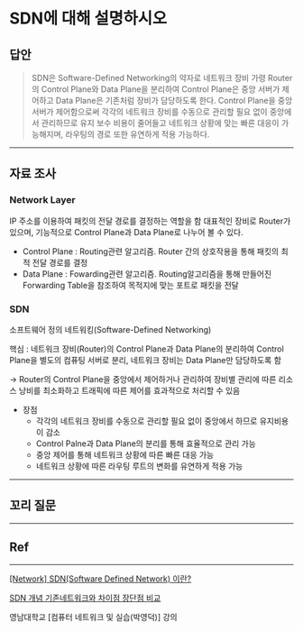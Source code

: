 # SDN에 대해 설명하시오

## 답안

> SDN은 Software-Defined Networking의 약자로 네트워크 장비 가령 Router의 Control Plane와 Data Plane을 분리하여 Control Plane은 중앙 서버가 제어하고 Data Plane은 기존처럼 장비가 담당하도록 한다. Control Plane을 중앙 서버가 제어함으로써 각각의 네트워크 장비를 수동으로 관리할 필요 없이 중앙에서 관리하므로 유지 보수 비용이 줄어들고 네트워크 상황에 맞는 빠른 대응이 가능해지며, 라우팅의 경로 또한 유연하게 적용 가능하다.
> 

---

## 자료 조사

### Network Layer

IP 주소를 이용하여 패킷의 전달 경로를  결정하는 역할을 함
대표적인 장비로 Router가 있으며,  기능적으로 Control Plane과  Data Plane로 나누어 볼 수 있다.

- Control Plane : Routing관련 알고리즘. Router 간의 상호작용을 통해 패킷의 최적 전달 경로를 결정
- Data Plane : Fowarding관련 알고리즘. Routing알고리즘을 통해 만들어진 Forwarding Table을 참조하여 목적지에 맞는 포트로 패킷을 전달

### SDN

소프트웨어 정의 네트워킹(Software-Defined Networking)

핵심 : 네트워크 장비(Router)의 Control Plane과 Data Plane의 분리하여 Control Plane을 별도의 컴퓨팅 서버로 분리, 네트워크 장비는 Data Plane만 담당하도록 함

→ Router의 Control Plane을 중앙에서 제어하거나 관리하여 장비별 관리에 따른 리소스 낭비를 최소화하고 트래픽에 따른 제어를 효과적으로 처리할 수 있음

- 장점
    - 각각의 네트워크 장비를 수동으로 관리할 필요 없이 중앙에서 하므로 유지비용이 감소
    - Control Palne과 Data Plane의 분리를 통해 효율적으로 관리 가능
    - 중앙 제어를 통해 네트워크 상황에 따른 빠른 대응 가능
    - 네트워크 상황에 따른 라우팅 루트의 변화를 유연하게 적용 가능

---

## 꼬리 질문

---

## Ref

---

[[Network] SDN(Software Defined Network) 이란?](https://suyeon96.tistory.com/48)

[SDN 개념 기존네트워크와 차이점 장단점 비교](https://techblogpedia.com/sdn-%EA%B0%9C%EB%85%90-%EA%B8%B0%EC%A1%B4%EB%84%A4%ED%8A%B8%EC%9B%8C%ED%81%AC%EC%99%80-%EC%B0%A8%EC%9D%B4%EC%A0%90-%EC%9E%A5%EB%8B%A8%EC%A0%90-%EB%B9%84%EA%B5%90/)

영남대학교 [컴퓨터 네트워크 및 실습(박영덕)] 강의
